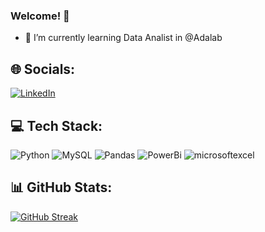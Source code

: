 ### Welcome! 👋

- 🌱 I’m currently learning Data Analist in @Adalab

## 🌐 Socials:
[![LinkedIn](https://img.shields.io/badge/LinkedIn-%230077B5.svg?logo=linkedin&logoColor=white)](www.linkedin.com/in/laura-genesis-bp)

## 💻 Tech Stack:
![Python](https://img.shields.io/badge/python-3670A0?style=for-the-badge&logo=python&logoColor=ffdd54) 
![MySQL](https://img.shields.io/badge/mysql-%2300000f.svg?style=for-the-badge&logo=mysql&logoColor=white)
![Pandas](https://img.shields.io/badge/pandas-%23150458.svg?style=for-the-badge&logo=pandas&logoColor=white) 
![PowerBi](https://img.shields.io/badge/power_bi-F2C811.svg?style=for-the-badge&logo=powerbi&logoColor=white)
![microsoftexcel](https://img.shields.io/badge/microsoft_Excel-217346.svg?style=for-the-badge&logo=microsoftexcel&logoColor=white)

## 📊 GitHub Stats:
[![GitHub Streak](https://github-readme-streak-stats.herokuapp.com?user=Laura%20Genesis&theme=whatsapp-light2&border_radius=4.9)](https://git.io/streak-stats)
